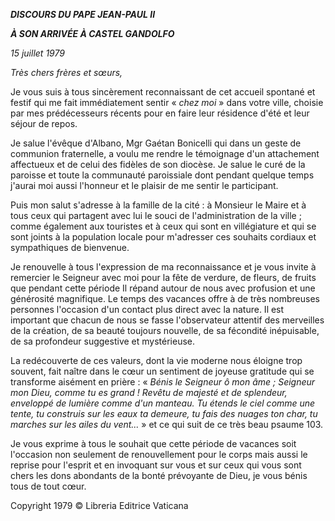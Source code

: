 ***DISCOURS DU PAPE JEAN-PAUL II***

***À SON ARRIVÉE À CASTEL GANDOLFO***

*15 juillet 1979*

*Très chers frères et sœurs,*

Je vous suis à tous sincèrement reconnaissant de cet accueil spontané et festif qui me fait immédiatement sentir « *chez moi* » dans votre ville, choisie par mes prédécesseurs récents pour en faire leur résidence d'été et leur séjour de repos.

Je salue l'évêque d'Albano, Mgr Gaétan Bonicelli qui dans un geste de communion fraternelle, a voulu me rendre le témoignage d'un attachement affectueux et de celui des fidèles de son diocèse. Je salue le curé de la paroisse et toute la communauté paroissiale dont pendant quelque temps j'aurai moi aussi l'honneur et le plaisir de me sentir le participant.

Puis mon salut s'adresse à la famille de la cité : à Monsieur le Maire et à tous ceux qui partagent avec lui le souci de l'administration de la ville ; comme également aux touristes et à ceux qui sont en villégiature et qui se sont joints à la population locale pour m'adresser ces souhaits cordiaux et sympathiques de bienvenue.

Je renouvelle à tous l'expression de ma reconnaissance et je vous invite à remercier le Seigneur avec moi pour la fête de verdure, de fleurs, de fruits que pendant cette période Il répand autour de nous avec profusion et une générosité magnifique. Le temps des vacances offre à de très nombreuses personnes l'occasion d'un contact plus direct avec la nature. Il est important que chacun de nous se fasse l'observateur attentif des merveilles de la création, de sa beauté toujours nouvelle, de sa fécondité inépuisable, de sa profondeur suggestive et mystérieuse.

La redécouverte de ces valeurs, dont la vie moderne nous éloigne trop souvent, fait naître dans le cœur un sentiment de joyeuse gratitude qui se transforme aisément en prière : « *Bénis le Seigneur ô mon âme ; Seigneur mon Dieu, comme tu es grand ! Revêtu de majesté et de splendeur, enveloppé de lumière comme d'un manteau. Tu étends le ciel comme une tente, tu construis sur les eaux ta demeure, tu fais des nuages ton char, tu marches sur les ailes du vent...* » et ce qui suit de ce très beau psaume 103.

Je vous exprime à tous le souhait que cette période de vacances soit l'occasion non seulement de renouvellement pour le corps mais aussi le reprise pour l'esprit et en invoquant sur vous et sur ceux qui vous sont chers les dons abondants de la bonté prévoyante de Dieu, je vous bénis tous de tout cœur.

Copyright 1979 © Libreria Editrice Vaticana